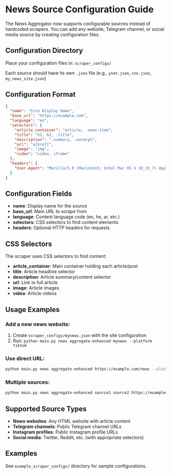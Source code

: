 # News Source Configuration Guide

The News Aggregator now supports configurable sources instead of hardcoded scrapers. You can add any website, Telegram channel, or social media source by creating configuration files.

## Configuration Directory

Place your configuration files in: `scraper_configs/`

Each source should have its own `.json` file (e.g., `ynet.json`, `cnn.json`, `my_news_site.json`)

## Configuration Format

```json
{
  "name": "Site Display Name",
  "base_url": "https://example.com",
  "language": "en",
  "selectors": {
    "article_container": "article, .news-item",
    "title": "h1, h2, .title",
    "description": ".summary, .excerpt", 
    "url": "a[href]",
    "image": "img",
    "video": "video, iframe"
  },
  "headers": {
    "User-Agent": "Mozilla/5.0 (Macintosh; Intel Mac OS X 10_15_7) AppleWebKit/537.36"
  }
}
```

## Configuration Fields

- **name**: Display name for the source
- **base_url**: Main URL to scrape from  
- **language**: Content language code (en, he, ar, etc.)
- **selectors**: CSS selectors to find content elements
- **headers**: Optional HTTP headers for requests

## CSS Selectors

The scraper uses CSS selectors to find content:

- **article_container**: Main container holding each article/post
- **title**: Article headline selector
- **description**: Article summary/content selector  
- **url**: Link to full article
- **image**: Article images
- **video**: Article videos

## Usage Examples

### Add a new news website:
1. Create `scraper_configs/mynews.json` with the site configuration
2. Run: `python main.py news aggregate-enhanced mynews --platform tiktok`

### Use direct URL:
```bash
python main.py news aggregate-enhanced https://example.com/news --platform tiktok
```

### Multiple sources:
```bash
python main.py news aggregate-enhanced source1 source2 https://example.com --platform tiktok
```

## Supported Source Types

- **News websites**: Any HTML website with article content
- **Telegram channels**: Public Telegram channel URLs  
- **Instagram profiles**: Public Instagram profile URLs
- **Social media**: Twitter, Reddit, etc. (with appropriate selectors)

## Examples

See `example_scraper_configs/` directory for sample configurations.